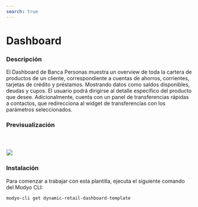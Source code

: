 ```yaml
---
search: true
---
```


# Dashboard 

### Descripción

El Dashboard de Banca Personas muestra un overview de toda la cartera de productos de un cliente, correspondiente a cuentas de ahorros, corrientes, tarjetas de crédito y préstamos. Mostrando datos como saldos disponibles, deudas y cupos. El usuario podrá dirigirse al detalle específico del producto que desee.
Adicionalmente, cuenta con un panel de transferencias rápidas a contactos, que redirecciona al widget de transferencias con los parámetros seleccionados.

### Previsualización

<img src="/assets/img/dynamic/experiences/retail/dashboard.jpg" style="border: 1px solid #EEE; margin-top: 40px; max-width:600px;">


### Instalación 

Para comenzar a trabajar con esta plantilla, ejecuta el siguiente comando del Modyo CLI:

```bash
modyo-cli get dynamic-retail-dashboard-template
```

